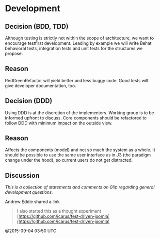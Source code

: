 # Development

## Decision (BDD, TDD)

Although testing is strictly not within the scope of architecture, we want to encourage test­first 
development. Leading by example we will write Behat behavioral tests, integration tests and unit 
tests for the structures we propose. 

## Reason

Red­Green­Refactor will yield better and less buggy code. Good tests will give developer 
documentation, too. 

## Decision (DDD)

Using DDD is at the discretion of the implementers. Working group is to be informed upfront to 
discuss. Core components should be refactored to follow DDD with minimum impact on the 
outside view. 

## Reason

Affects the components (model) and not so much the system as a whole. 
It should be possible to use the same user interface as in J3 (the paradigm change under the 
hood), so current users do not get distracted. 

## Discussion

*This is a collection of statements and comments on Glip regarding general development questions.*

Andrew Eddie shared a link
> I also started this as a thought experiment [https://github.com/icarus/test-driven-joomla](https://github.com/icarus/test-driven-joomla)

@2015-09-04 03:50 UTC
